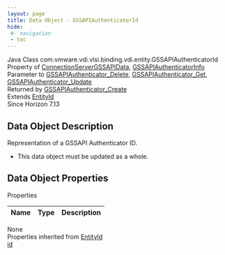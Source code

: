 ```yaml
---
layout: page
title: Data Object - GSSAPIAuthenticatorId
hide:
 #- navigation
 - toc
---
```


  
  
  



Java Class
    com.vmware.vdi.vlsi.binding.vdi.entity.GSSAPIAuthenticatorId  
Property of
     [ConnectionServerGSSAPIData](vdi.infrastructure.ConnectionServer.GSSAPIData.md#field_detail), [GSSAPIAuthenticatorInfo](vdi.infrastructure.GSSAPIAuthenticator.GSSAPIAuthenticatorInfo.md#field_detail)  
Parameter to
     [GSSAPIAuthenticator_Delete](vdi.infrastructure.GSSAPIAuthenticator.md#delete), [GSSAPIAuthenticator_Get](vdi.infrastructure.GSSAPIAuthenticator.md#get), [GSSAPIAuthenticator_Update](vdi.infrastructure.GSSAPIAuthenticator.md#update)  
Returned by
     [GSSAPIAuthenticator_Create](vdi.infrastructure.GSSAPIAuthenticator.md#create)  
Extends
     [EntityId](vdi.EntityId.md)  
Since 
    Horizon 7.13

## Data Object Description 

Representation of a GSSAPI Authenticator ID. 

  * This data object must be updated as a whole.



## Data Object Properties

Properties

Name |  Type |  Description   
---|---|---  
None  
Properties inherited from [EntityId](vdi.EntityId.md)  
[id](vdi.EntityId.md#id)  
  
  

  
  

